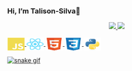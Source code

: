 ### Hi, I’m Talison-Silva👋

<div align="center">
  <a href="https://github.com/YTzin">
  <img height="180em" src="https://github-readme-stats.vercel.app/api?username=YTzin&show_icons=true&theme=midnight-purple&include_all_commits=true&count_private=true"/>
  <img height="180em" src="https://github-readme-stats.vercel.app/api/top-langs/?username=YTzin&layout=compact&langs_count=7&theme=midnight-purple"/>
</div>
<div style="display: inline_block"><br>
  <img align="center" alt="Talison-Js" height="30" width="40" src="https://raw.githubusercontent.com/devicons/devicon/master/icons/javascript/javascript-plain.svg">
  <img align="center" alt="Talison-React" height="30" width="40" src="https://raw.githubusercontent.com/devicons/devicon/master/icons/react/react-original.svg">
  <img align="center" alt="Talison-HTML" height="30" width="40" src="https://raw.githubusercontent.com/devicons/devicon/master/icons/html5/html5-original.svg">
  <img align="center" alt="Talison-CSS" height="30" width="40" src="https://raw.githubusercontent.com/devicons/devicon/master/icons/css3/css3-original.svg">
  <img align="center" alt="Talison-Python" height="30" width="40" src="https://raw.githubusercontent.com/devicons/devicon/master/icons/python/python-original.svg">
 </div>  
<div> 

</div>

![snake gif](https://github.com/Talison-Silva/Talison-Silva/blob/output/github-contribution-grid-snake.svg)
